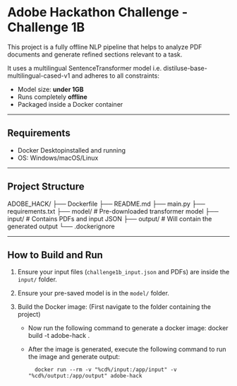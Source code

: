 # Adobe Hackathon Challenge - Challenge 1B

This project is a fully offline NLP pipeline that helps to analyze PDF documents and generate refined sections relevant to a task.

It uses a multilingual SentenceTransformer model i.e. distiluse-base-multilingual-cased-v1 and adheres to all constraints:
- Model size: **under 1GB**
- Runs completely **offline**
- Packaged inside a Docker container

---
## Requirements
- Docker Desktopinstalled and running
- OS: Windows/macOS/Linux

---

## Project Structure
ADOBE_HACK/
├── Dockerfile
├── README.md
├── main.py
├── requirements.txt
├── model/ # Pre-downloaded transformer model
├── input/ # Contains PDFs and input JSON
├── output/ # Will contain the generated output
└── .dockerignore

---
## How to Build and Run

1. Ensure your input files (`challenge1b_input.json` and PDFs) are inside the `input/` folder.
2. Ensure your pre-saved model is in the `model/` folder.
3. Build the Docker image: (First navigate to the folder containing the project)

   - Now run the following command to generate a docker image: docker build -t adobe-hack .

   - After the image is generated, execute the following command to run the image and generate output:

           docker run --rm -v "%cd%/input:/app/input" -v "%cd%/output:/app/output" adobe-hack
